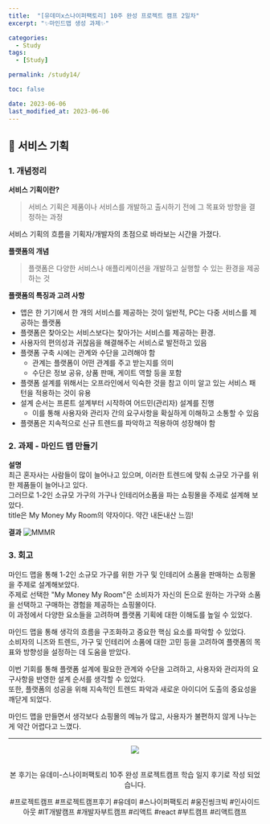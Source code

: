 ```yaml
---
title:  "[유데미x스나이퍼팩토리] 10주 완성 프로젝트 캠프 2일차"
excerpt: "✨마인드맵 생성 과제✨"

categories:
  - Study
tags:
  - [Study]

permalink: /study14/

toc: false

date: 2023-06-06
last_modified_at: 2023-06-06
---
```

## 🍊 서비스 기획

### 1. 개념정리

**서비스 기획이란?**
> 서비스 기획은 제품이나 서비스를 개발하고 출시하기 전에 그 목표와 방향을 결정하는 과정

서비스 기획의 흐름을 기획자/개발자의 초점으로 바라보는 시간을 가졌다.


**플랫폼의 개념**
> 플랫폼은 다양한 서비스나 애플리케이션을 개발하고 실행할 수 있는 환경을 제공하는 것


**플랫폼의 특징과 고려 사항**
- 앱은 한 기기에서 한 개의 서비스를 제공하는 것이 일반적, PC는 다중 서비스를 제공하는 플랫폼
- 플랫폼은 찾아오는 서비스보다는 찾아가는 서비스를 제공하는 환경. 
- 사용자의 편의성과 귀찮음을 해결해주는 서비스로 발전하고 있음
- 플랫폼 구축 시에는 관계와 수단을 고려해야 함
  - 관계는 플랫폼이 어떤 관계를 주고 받는지를 의미
  - 수단은 정보 공유, 상품 판매, 게이트 역할 등을 포함
- 플랫폼 설계를 위해서는 오프라인에서 익숙한 것을 참고 이미 알고 있는 서비스 패턴을 적용하는 것이 유용
- 설계 순서는 프론트 설계부터 시작하여 어드민(관리자) 설계를 진행 
  - 이를 통해 사용자와 관리자 간의 요구사항을 확실하게 이해하고 소통할 수 있음
- 플랫폼은 지속적으로 신규 트렌드를 파악하고 적용하여 성장해야 함

### 2. 과제 - 마인드 맵 만들기

**설명**
</br>
최근 혼자사는 사람들이 많이 늘어나고 있으며, 이러한 트렌드에 맞춰 소규모 가구를 위한 제품들이 늘어나고 있다.
</br>
그러므로 1-2인 소규모 가구의 가구나 인테리어소품을 파는 쇼핑몰을 주제로 설계해 보았다.
</br>
title은 My Money My Room의 약자이다. 약간 내돈내산 느낌!

**결과**
![MMMR](https://github.com/Ji-Yoon98/Ji-Yoon98.github.io/assets/97427387/8bd99186-5f6f-4d6c-8fa8-eda71e64aa44)

### 3. 회고
마인드 맵을 통해 1-2인 소규모 가구를 위한 가구 및 인테리어 소품을 판매하는 쇼핑몰을 주제로 설계해보았다.
</br>
주제로 선택한 "My Money My Room"은 소비자가 자신의 돈으로 원하는 가구와 소품을 선택하고 구매하는 경험을 제공하는 쇼핑몰이다.
</br>
이 과정에서 다양한 요소들을 고려하며 플랫폼 기획에 대한 이해도를 높일 수 있었다.

마인드 맵을 통해 생각의 흐름을 구조화하고 중요한 핵심 요소를 파악할 수 있었다.
</br>
소비자의 니즈와 트렌드, 가구 및 인테리어 소품에 대한 고민 등을 고려하여 플랫폼의 목표와 방향성을 설정하는 데 도움을 받았다.

이번 기회를 통해 플랫폼 설계에 필요한 관계와 수단을 고려하고, 사용자와 관리자의 요구사항을 반영한 설계 순서를 생각할 수 있었다.
</br>
또한, 플랫폼의 성공을 위해 지속적인 트렌드 파악과 새로운 아이디어 도출의 중요성을 깨닫게 되었다.

마인드 맵을 만들면서 생각보다 쇼핑몰의 메뉴가 많고, 사용자가 불편하지 않게 나누는게 약간 어렵다고 느꼈다.

<hr>

<div align="center">
<img src="https://github.com/Ji-Yoon98/Ji-Yoon98.github.io/assets/97427387/68d12772-178f-4124-80c5-531a7fde8b9d">
</br></br>

본 후기는 유데미-스나이퍼팩토리 10주 완성 프로젝트캠프 학습 일지 후기로 작성 되었습니다.

#프로젝트캠프 #프로젝트캠프후기 #유데미 #스나이퍼팩토리 #웅진씽크빅 #인사이드아웃 #IT개발캠프 #개발자부트캠프 #리액트 #react #부트캠프 #리액트캠프
</div>
